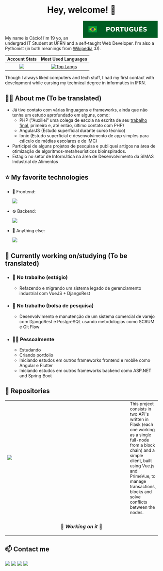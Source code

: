
<h1 align="center">Hey, welcome! 👋</h2>

<a href="README.md">
<img align="right" src="brazil-flag.svg"></a>
<br><br>

<!-- <img src="https://img.icons8.com/color/100/000000/brazil-circular.png"/>-->

My name is Cácio! I'm 19 yo, an undergrad IT Student at UFRN and a self-taught Web Developer. I'm also a Pythonist (in both meanings from <a href="https://en.wiktionary.org/wiki/Pythonist">Wikipedia</a> :D).

Account Stats |  Most Used Languages
:-------------------------:|:-------------------------:
<img src="https://github-readme-stats.vercel.app/api?username=caciolucas&count_private=true&show_icons=true&theme=tokyonight&include_all_commits=true"/>  | [![Top Langs](https://github-readme-stats.vercel.app/api/top-langs/?username=caciolucas&exclude_repo=ITP,infopolitizado&theme=tokyonight)](https://github.com/caciolucas/github-readme-stats)

Though I always liked computers and tech stuff, I had my first contact with development while cursing my technical degree in informatics in IFRN.


<h2>🙎‍♂️ About me (To be translated)</h2>


- Já tive contato com várias linguagens e frameworks, ainda que não tenha um estudo aprofundado em alguns, como:
    - PHP ("Auxiliei" uma colega de escola na escrita de seu <a href="https://github.com/caciolucas/infopolitizado">trabalho final</a>, primeiro e, até então, último contato com PHP)
    - AngularJS (Estudo superficial durante curso técnico)
    - Ionic (Estudo superficial e desenvolvimento de app simples para cálculo de médias escolares e de IMC)
- Participei de alguns projetos de pesquisa e publiquei artigos na área de otimização de algoritmos-metaheurísticos bioinspirados.
- Estagio no setor de Informática na área de Desenvolvimento da SIMAS Industrial de Alimentos

<h2>⭐ My favorite technologies </h2>


- 🎨 Frontend:

    <img src="https://img.shields.io/badge/Vue.js-gray.svg?logo=vue-dot-js&style=for-the-badge&color=4FC08D&logoColor=white"/>
    
- ⚙️ Backend:

    <img src="https://img.shields.io/badge/Django%20Rest-gray.svg?logo=django&style=for-the-badge&color=092E20&logoColor=white"/>
    
- 🐍 Anything else:

    <img src="https://img.shields.io/badge/Python-gray.svg?logo=python&style=for-the-badge&color=3776AB&logoColor=white"/>


<h2>💼 Currently working on/studying (To be translated)</h2>


- <h3>🏢 No trabalho (estágio)</h3>

    - Refazendo e migrando um sistema legado de gerenciamento industrial com VueJS + DjangoRest

- <h3>🏢 No trabalho (bolsa de pesquisa)</h3>

    - Desenvolvimento e manutenção de um sistema comercial de varejo com DjangoRest e PostgreSQL usando metodologias como SCRUM e Git Flow
    
- <h3>🙋‍♂️ Pessoalmente</h3>

    - Estudando
    - Criando portfolio 
    - Iniciando estudos em outros frameworks frontend e mobile como Angular e Flutter
    - Iniciando estudos em outros frameworks backend como ASP.NET and Spring Boot

<h2>🚀 Repositories</h2>

<table>
    <tr>
        <td width=450px><a href="https://github.com/caciolucas/blockchain-imd0293"><img src="https://github-readme-stats.vercel.app/api/pin/?username=caciolucas&repo=blockchain-imd0293&theme=tokyonight" /></a></td>
        <td>This project consists in two API's written in Flask (each one working as a single full-node from a block chain) and a simple client, built using Vue.js and PrimeVue, to manage transactions, blocks and solve conflicts between the nodes.</td>
    </tr>
    <tr><td colspan='2'><h3 align="center">🚧<i> Working on it </i> 🚧 </h3></td></tr>
 </table>




<h2>📫 Contact me</h2>

<a href="mailto:cclucas060901@gmail.com"><img src="https://img.shields.io/badge/cclucas060901@gmail.com-gray.svg?logo=mail-dot-ru&style=for-the-badge&color=EA4335&logoColor=white"/></a>
<a href="https://t.me/caciolucas"><img src="https://img.shields.io/badge/@caciolucas-gray.svg?logo=telegram&style=for-the-badge&color=26A5E4&logoColor=white"/></a>
<a href="https://www.linkedin.com/in/cacio-lucas/"><img src="https://img.shields.io/badge//cacio--lucas-gray.svg?logo=linkedin&style=for-the-badge&color=0A66C2&logoColor=white"/></a>
<a href="https://discord.com/users/204224690170888193"><img src="https://img.shields.io/badge/@Cácio Lucas%239722-gray.svg?logo=discord&style=for-the-badge&color=5865F2&logoColor=white"></a>
